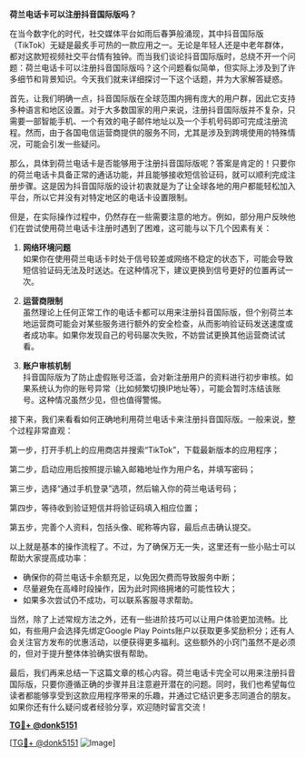 **荷兰电话卡可以注册抖音国际版吗？**

在当今数字化的时代，社交媒体平台如雨后春笋般涌现，其中抖音国际版（TikTok）无疑是最炙手可热的一款应用之一。无论是年轻人还是中老年群体，都对这款短视频社交平台情有独钟。而当我们谈论抖音国际版时，总绕不开一个问题：荷兰电话卡可以注册抖音国际版吗？这个问题看似简单，但实际上涉及到了许多细节和背景知识。今天我们就来详细探讨一下这个话题，并为大家解答疑惑。

首先，让我们明确一点，抖音国际版在全球范围内拥有庞大的用户群，因此它支持多种语言和地区设置。对于大多数国家的用户来说，注册抖音国际版并不复杂，只需要一部智能手机、一个有效的电子邮件地址以及一个手机号码即可完成注册流程。然而，由于各国电信运营商提供的服务不同，尤其是涉及到跨境使用的特殊情况，可能会引发一些疑问。

那么，具体到荷兰电话卡是否能够用于注册抖音国际版呢？答案是肯定的！只要你的荷兰电话卡具备正常的通话功能，并且能够接收短信验证码，就可以顺利完成注册步骤。这是因为抖音国际版的设计初衷就是为了让全球各地的用户都能轻松加入平台，所以它并没有对特定地区的电话卡设置限制。

但是，在实际操作过程中，仍然存在一些需要注意的地方。例如，部分用户反映他们在尝试使用荷兰电话卡注册时遇到了困难，这可能与以下几个因素有关：

1. **网络环境问题**  
   如果你在使用荷兰电话卡时处于信号较差或网络不稳定的状态下，可能会导致短信验证码无法及时送达。在这种情况下，建议更换到信号更好的位置再试一次。

2. **运营商限制**  
   虽然理论上任何正常工作的电话卡都可以用来注册抖音国际版，但个别荷兰本地运营商可能会对某些服务进行额外的安全检查，从而影响验证码发送速度或者成功率。如果你发现自己的号码屡次失败，不妨尝试更换其他运营商试试看。

3. **账户审核机制**  
   抖音国际版为了防止虚假账号泛滥，会对新注册用户的资料进行初步审核。如果系统认为你的账号异常（比如频繁切换IP地址等），可能会暂时冻结该账号。这种情况虽然少见，但也值得警惕。

接下来，我们来看看如何正确地利用荷兰电话卡来注册抖音国际版。一般来说，整个过程非常直观：

第一步，打开手机上的应用商店并搜索“TikTok”，下载最新版本的应用程序；

第二步，启动应用后按照提示输入邮箱地址作为用户名，并填写密码；

第三步，选择“通过手机登录”选项，然后输入你的荷兰电话号码；

第四步，等待收到验证短信并将验证码填入相应位置；

第五步，完善个人资料，包括头像、昵称等内容，最后点击确认提交。

以上就是基本的操作流程了。不过，为了确保万无一失，这里还有一些小贴士可以帮助大家提高成功率：

- 确保你的荷兰电话卡余额充足，以免因欠费而导致服务中断；
- 尽量避免在高峰时段操作，因为此时网络拥堵的可能性较大；
- 如果多次尝试仍不成功，可以联系客服寻求帮助。

当然，除了上述常规方法之外，还有一些进阶技巧可以让用户体验更加流畅。比如，有些用户会选择先绑定Google Play Points账户以获取更多奖励积分；还有人会关注官方发布的优惠活动，以便获得更多福利。这些额外的小窍门虽然不是必须的，但对于提升整体体验确实很有帮助。

最后，我们再来总结一下这篇文章的核心内容。荷兰电话卡完全可以用来注册抖音国际版，只要你遵循正确的步骤并且注意避开潜在的问题。同时，我们也希望每位读者都能够享受到这款应用程序带来的乐趣，并通过它结识更多志同道合的朋友。如果你还有什么疑问或者经验分享，欢迎随时留言交流！

**[TG💪+ @donk5151](https://t.me/s/donk5151)**  

[[TG💪+ @donk5151](https://t.me/s/donk5151) ![Image](https://i.postimg.cc/rwNCRYN7/Snipaste-2025-04-30-17-27-05.png)]